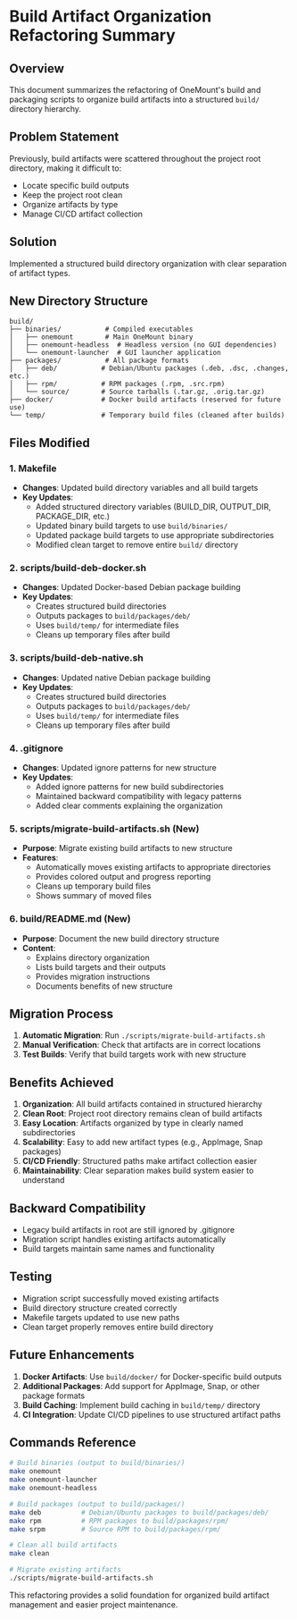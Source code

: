 # Build Artifact Organization Refactoring Summary

## Overview

This document summarizes the refactoring of OneMount's build and packaging scripts to organize build artifacts into a structured `build/` directory hierarchy.

## Problem Statement

Previously, build artifacts were scattered throughout the project root directory, making it difficult to:
- Locate specific build outputs
- Keep the project root clean
- Organize artifacts by type
- Manage CI/CD artifact collection

## Solution

Implemented a structured build directory organization with clear separation of artifact types.

## New Directory Structure

```
build/
├── binaries/           # Compiled executables
│   ├── onemount        # Main OneMount binary
│   ├── onemount-headless  # Headless version (no GUI dependencies)
│   └── onemount-launcher  # GUI launcher application
├── packages/           # All package formats
│   ├── deb/           # Debian/Ubuntu packages (.deb, .dsc, .changes, etc.)
│   ├── rpm/           # RPM packages (.rpm, .src.rpm)
│   └── source/        # Source tarballs (.tar.gz, .orig.tar.gz)
├── docker/            # Docker build artifacts (reserved for future use)
└── temp/              # Temporary build files (cleaned after builds)
```

## Files Modified

### 1. Makefile
- **Changes**: Updated build directory variables and all build targets
- **Key Updates**:
  - Added structured directory variables (BUILD_DIR, OUTPUT_DIR, PACKAGE_DIR, etc.)
  - Updated binary build targets to use `build/binaries/`
  - Updated package build targets to use appropriate subdirectories
  - Modified clean target to remove entire `build/` directory

### 2. scripts/build-deb-docker.sh
- **Changes**: Updated Docker-based Debian package building
- **Key Updates**:
  - Creates structured build directories
  - Outputs packages to `build/packages/deb/`
  - Uses `build/temp/` for intermediate files
  - Cleans up temporary files after build

### 3. scripts/build-deb-native.sh
- **Changes**: Updated native Debian package building
- **Key Updates**:
  - Creates structured build directories
  - Outputs packages to `build/packages/deb/`
  - Uses `build/temp/` for intermediate files
  - Cleans up temporary files after build

### 4. .gitignore
- **Changes**: Updated ignore patterns for new structure
- **Key Updates**:
  - Added ignore patterns for new build subdirectories
  - Maintained backward compatibility with legacy patterns
  - Added clear comments explaining the organization

### 5. scripts/migrate-build-artifacts.sh (New)
- **Purpose**: Migrate existing build artifacts to new structure
- **Features**:
  - Automatically moves existing artifacts to appropriate directories
  - Provides colored output and progress reporting
  - Cleans up temporary build files
  - Shows summary of moved files

### 6. build/README.md (New)
- **Purpose**: Document the new build directory structure
- **Content**:
  - Explains directory organization
  - Lists build targets and their outputs
  - Provides migration instructions
  - Documents benefits of new structure

## Migration Process

1. **Automatic Migration**: Run `./scripts/migrate-build-artifacts.sh`
2. **Manual Verification**: Check that artifacts are in correct locations
3. **Test Builds**: Verify that build targets work with new structure

## Benefits Achieved

1. **Organization**: All build artifacts contained in structured hierarchy
2. **Clean Root**: Project root directory remains clean of build artifacts
3. **Easy Location**: Artifacts organized by type in clearly named subdirectories
4. **Scalability**: Easy to add new artifact types (e.g., AppImage, Snap packages)
5. **CI/CD Friendly**: Structured paths make artifact collection easier
6. **Maintainability**: Clear separation makes build system easier to understand

## Backward Compatibility

- Legacy build artifacts in root are still ignored by .gitignore
- Migration script handles existing artifacts automatically
- Build targets maintain same names and functionality

## Testing

- Migration script successfully moved existing artifacts
- Build directory structure created correctly
- Makefile targets updated to use new paths
- Clean target properly removes entire build directory

## Future Enhancements

1. **Docker Artifacts**: Use `build/docker/` for Docker-specific build outputs
2. **Additional Packages**: Add support for AppImage, Snap, or other package formats
3. **Build Caching**: Implement build caching in `build/temp/` directory
4. **CI Integration**: Update CI/CD pipelines to use structured artifact paths

## Commands Reference

```bash
# Build binaries (output to build/binaries/)
make onemount
make onemount-launcher
make onemount-headless

# Build packages (output to build/packages/)
make deb          # Debian/Ubuntu packages to build/packages/deb/
make rpm          # RPM packages to build/packages/rpm/
make srpm         # Source RPM to build/packages/rpm/

# Clean all build artifacts
make clean

# Migrate existing artifacts
./scripts/migrate-build-artifacts.sh
```

This refactoring provides a solid foundation for organized build artifact management and easier project maintenance.
